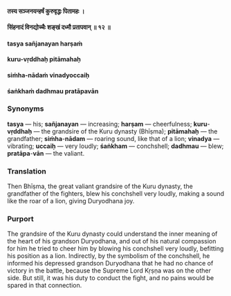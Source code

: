 #### तस्य सञ्जनयन्हर्षं कुरुवृद्धः पितामहः ।
#### सिंहनादं विनद्योच्चैः शङ्खं दध्मौ प्रतापवान् ॥ १२ ॥

#### tasya sañjanayan harṣaṁ
#### kuru-vṛddhaḥ pitāmahaḥ
#### siṁha-nādaṁ vinadyoccaiḥ
#### śaṅkhaṁ dadhmau pratāpavān

### Synonyms

**tasya** — his; **sañjanayan** — increasing; **harṣam** — cheerfulness; **kuru**-**vṛddhaḥ** — the grandsire of the Kuru dynasty (Bhīṣma); **pitāmahaḥ** — the grandfather; **siṁha**-**nādam** — roaring sound, like that of a lion; **vinadya** — vibrating; **uccaiḥ** — very loudly; **śaṅkham** — conchshell; **dadhmau** — blew; **pratāpa**-**vān** — the valiant.

### Translation

Then Bhīṣma, the great valiant grandsire of the Kuru dynasty, the grandfather of the fighters, blew his conchshell very loudly, making a sound like the roar of a lion, giving Duryodhana joy.

### Purport

The grandsire of the Kuru dynasty could understand the inner meaning of the heart of his grandson Duryodhana, and out of his natural compassion for him he tried to cheer him by blowing his conchshell very loudly, befitting his position as a lion. Indirectly, by the symbolism of the conchshell, he informed his depressed grandson Duryodhana that he had no chance of victory in the battle, because the Supreme Lord Kṛṣṇa was on the other side. But still, it was his duty to conduct the fight, and no pains would be spared in that connection.